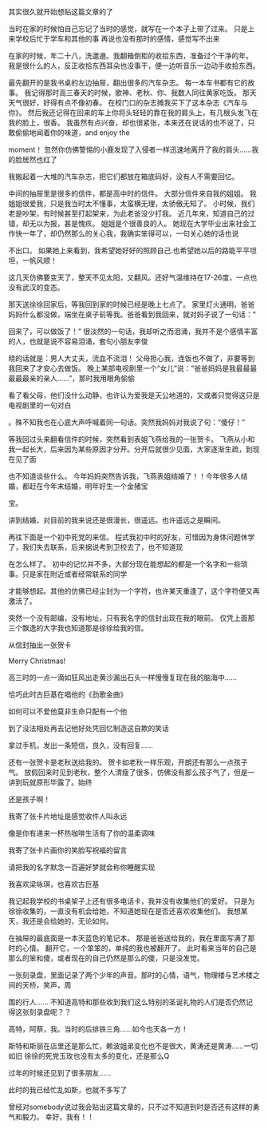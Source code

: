 其实很久就开始想贴这篇文章的了

当时在家的时候怕自己忘记了当时的感觉，就写在一个本子上带了过来。
只是上来学校后忙于学车和其他的事
再说也没有那时的感情，感觉写不出来

 

在家的时候，年二十八，洗邋遢。我翻箱倒柜的收拾东西，准备过个干净的年。
我是很什么的人，反正收拾东西耳朵也没事干，便一边听音乐一边动手收拾东西。

最先翻开的是我书桌的左边抽屉，翻出很多的汽车杂志。
每一本车书都有它的故事。
我记得那时高三春天的时候，歌神、老秋、你、我数人同往黄家吃饭。
那天天气很好，好得有点不像初春。
在校门口的杂志摊我买下了这本杂志《汽车与你》。
然后我还记得在回来的车上你将头轻轻的靠在我的肩头上，有几根头发飞在我的脸上，很香。
我虽然有点兴奋，却也很紧张，本来还在说话的也不说了，只敢偷偷地闻着你的味道，and enjoy the

moment！
忽然你仿佛警惕的小鹿发现了入侵者一样迅速地离开了我的肩头……我的脸居然也红了

我搬起着一大堆的汽车杂志，把它们都放在箱底码好，没有人不需要回忆。


中间的抽屉里是很多的信件，都是高中时的信件。
大部分信件来自我的姐姐。
我姐姐很爱我，只是我当时太不懂事，太蛮横无理，太骄傲无知了。
小时候，我们老是吵架，有时候甚至打起架来，为此老爸没少打我。
近几年来，知道自己的过错，却无以为报，甚是愧疚。
姐姐是个很善良的人。
她现在大学毕业出来社会工作快一年了，却仍然那么的关心我，我确实笨得可以，一句关心她的话也说

不出口。
如果她上来看到，我希望她好好的照顾自己.也希望她以后的路能平平坦坦，一帆风顺！

 

这几天仿佛要变天了，整天不见太阳，又翻风。还好气温维持在17-26度，一点也没有武汉的变态。

那天送徐徐回家后，等我回到家的时候已经是晚上七点了。
家里灯火通明，爸爸妈妈什么都没做，端坐在桌子前等我。爸爸看到我回来，就对妈子说了一句话：“

回来了，可以做饭了！”
很淡然的一句话，我却听之而泪涌，我并不是个感情丰富的人，也就是说不容易泪涌，套句小朋友李俊

晓的话就是：男人大丈夫，流血不流泪！
父母担心我，连饭也不做了，非要等到我回来了才安心去做饭。
晚上某部电视剧里一个“女儿”说：“爸爸妈妈是我最最最最最最亲的亲人……”，那时我用眼角偷偷

看了看父母，他们没什么动静，也许认为爱我是天公地道的，又或者只觉得这只是电视剧里的一句对白

。殊不知我也在心底大声呼喊着同一句话。突然我妈妈对我说了句：“傻仔！”


等我回过头来翻看信件的时候，突然看到表姐飞燕给我的一张贺卡。
飞燕从小和我一起长大，后来因为某些原因才分开。分开后就很少见面，大家逐渐生疏，到现在见了面

也不知道谈些什么。
今年妈妈突然告诉我，飞燕表姐结婚了！！今年很多人结婚，都赶在今年末结婚，明年好生一个金猪宝

宝。

讲到结婚，对目前的我来说还是很漫长，很遥远。也许遥远之是瞬间。

再往下面是一个初中死党的来信。
程式我初中时的好友，可惜因为身体问题休学了，我们失去联系，后来据说考到卫校去了，也不知道现

在怎么样了。
初中的记忆并不多，大部分现在能想起的都是一个名字和一些琐事。只是家在附近或者经常联系的同学

才能够想起。其他的仿佛已经尘封为一个字符，也许某天重逢了，这个字符便又再激活了。

突然一个没有邮编，没有地址，只有我名字的信封出现在我的眼前。
仅凭上面那三个飘逸的大字我也知道那是徐徐给我的信。

从信封抽出一张贺卡

Merry Christmas!

高三时的一点一滴如狂风出走黄沙漏出石头一样慢慢复现在我的脑海中……

恰巧此时古巨基在唱他的《劲歌金曲》

如何可以不爱他莫非生命只配有一个他

到了没法相处再去记他好处凭回忆制造这自欺的笑话

 


拿过手机，发出一条短信，良久，没有回复……


还有一张贺卡是老秋送给我的。
贺卡如老秋一样乐观，开朗还有那么一点孩子气。
放假回来时见到老秋，整个人清瘦了很多，仿佛没有那么孩子气了，但是一讲到玩就原形毕露了。始终

还是孩子啊！

我寄了张卡片地址是感觉收件人叫永远

像是你有递来一杯热咖啡生活有了你的温柔调味

我寄了张卡片画你的笑脸写祝福的留言

请把我的名字默念一百遍好梦就会称你睡醒实现

 

我喜欢梁咏琪，也喜欢古巨基


我记起我学校的书桌架子上还有很多电话卡，我并没有收集他们的爱好。
只是为徐徐收集的，一直没有机会给她，不知道她现在是否还喜欢收集他们。
我想某天，我还是会给她的，无论如何。

在抽屉的最底面是一本天蓝色的笔记本。
那是爸爸送给我的，我在里面写满了那时的心情。
翻开它，一个笨笨的，单纯的我也被翻开了。
此时看来当年的自己是那么的笨和傻，或者现在的自己仍然是那么的傻，只是没发觉。

 

一张刻录盘，里面记录了两个少年的声音。那时的心情，语气，物理楼与艺术楼之间的天桥，笑声，周

围的行人……
不知道高特和那些收到我们这么特别的圣诞礼物的人们是否仍然记得这张刻录盘呢？？


高特，阿蔡，我。当时的后排铁三角……如今也天各一方！

斯特和斯丽在店里还是那么忙，赖波姐弟变化也不是很大，黄涛还是黄涛……一切如旧
徐徐的死党玉玫也没有太多的变化，还是那么Q

过年的时候还见到了很多朋友……


此时的我已经忙乱如斯，也就不多写了


曾经对somebody说过我会贴出这篇文章的，只不过不知道到时是否还有这样的勇气和毅力。
幸好，我有！！
<!-- ##{"timestamp":1174828388}## -->